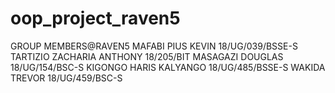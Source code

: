 # oop_project_raven5
  GROUP MEMBERS@RAVEN5
MAFABI PIUS KEVIN 18/UG/039/BSSE-S
TARTIZIO ZACHARIA ANTHONY 18/205/BIT
MASAGAZI DOUGLAS 18/UG/154/BSC-S
KIGONGO HARIS KALYANGO 18/UG/485/BSSE-S
WAKIDA TREVOR 18/UG/459/BSC-S
